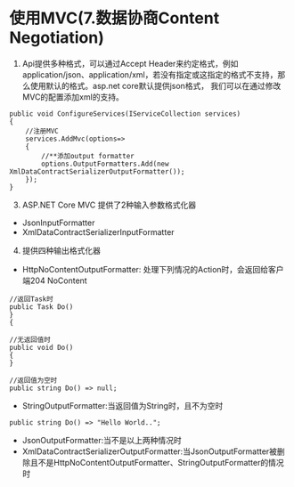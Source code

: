 # 使用MVC(7.数据协商Content Negotiation)

1. Api提供多种格式，可以通过Accept Header来约定格式，例如application/json、application/xml，若没有指定或这指定的格式不支持，那么使用默认的格式。asp.net core默认提供json格式， 我们可以在通过修改MVC的配置添加xml的支持。
```
public void ConfigureServices(IServiceCollection services)
{
    //注册MVC
    services.AddMvc(options=>
    {
        //**添加output formatter
        options.OutputFormatters.Add(new XmlDataContractSerializerOutputFormatter());
    });
}
```

3. ASP.NET Core MVC 提供了2种输入参数格式化器
* JsonInputFormatter
* XmlDataContractSerializerInputFormatter

4. 提供四种输出格式化器
* HttpNoContentOutputFormatter: 处理下列情况的Action时，会返回给客户端204 NoContent
```
//返回Task时
public Task Do()
}
{

//无返回值时
public void Do()
{
}

//返回值为空时
public string Do() => null;
```
* StringOutputFormatter:当返回值为String时，且不为空时
```
public string Do() => "Hello World..";
```
* JsonOutputFormatter:当不是以上两种情况时
* XmlDataContractSerializerOutputFormatter:当JsonOutputFormatter被删除且不是HttpNoContentOutputFormatter、StringOutputFormatter的情况时